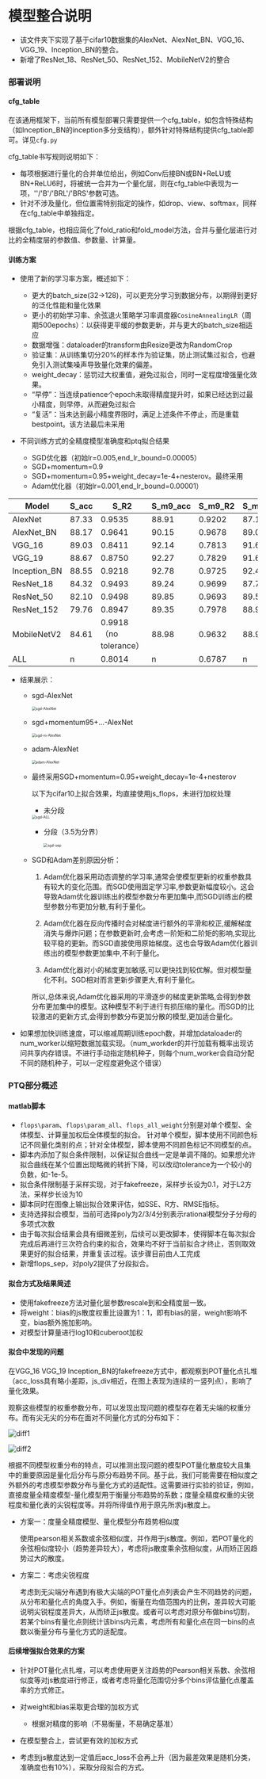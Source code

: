 # 模型整合说明

+ 该文件夹下实现了基于cifar10数据集的AlexNet、AlexNet_BN、VGG_16、VGG_19、Inception_BN的整合。
+ 新增了ResNet_18、ResNet_50、ResNet_152、MobileNetV2的整合

### 部署说明

#### cfg_table

在该通用框架下，当前所有模型部署只需要提供一个cfg_table，如包含特殊结构（如Inception_BN的inception多分支结构），额外针对特殊结构提供cfg_table即可。详见`cfg.py`

cfg_table书写规则说明如下：

+ 每项根据进行量化的合并单位给出，例如Conv后接BN或BN+ReLU或BN+ReLU6时，将被统一合并为一个量化层，则在cfg_table中表现为一项，''/'B'/'BRL'/'BRS'参数可选。
+ 针对不涉及量化，但位置需特别指定的操作，如drop、view、softmax，同样在cfg_table中单独指定。

根据cfg_table，也相应简化了fold_ratio和fold_model方法，合并与量化层进行对比的全精度层的参数值、参数量、计算量。

#### 训练方案

+ 使用了新的学习率方案，概述如下：

  + 更大的batch_size(32->128)，可以更充分学习到数据分布，以期得到更好的泛化性能和量化效果
  + 更小的初始学习率、余弦退火策略学习率调度器`CosineAnnealingLR`（周期500epochs）：以获得更平缓的参数更新，并与更大的batch_size相适应
  + 数据增强：dataloader的transform由Resize更改为RandomCrop
  + 验证集：从训练集切分20%的样本作为验证集，防止测试集过拟合，也避免引入测试集噪声导致量化效果的偏差。
  + weight_decay：惩罚过大权重值，避免过拟合，同时一定程度增强量化效果。
  + “早停”：当连续patience个epoch未取得精度提升时，如果已经达到过最小精度，则早停，从而避免过拟合
  + “复活”：当未达到最小精度界限时，满足上述条件不停止，而是重载bestpoint。该方法最后未采用

+ 不同训练方式的全精度模型准确度和ptq拟合结果

  + SGD优化器（初始lr=0.005,end_lr_bound=0.00005）
  + SGD+momentum=0.9
  + SGD+momentum=0.95+weight_decay=1e-4+nesterov。最终采用
  + Adam优化器（初始lr=0.001,end_lr_bound=0.00001）

| Model        | S_acc | S_R2                   | S_m9_acc | S_m9_R2 | S_m95_acc | S_m95_R2 | A_acc | A_R2   |
| ------------ | ----- | ---------------------- | -------- | ------- | --------- | -------- | ----- | ------ |
| AlexNet      | 87.33 | 0.9535                 | 88.91    | 0.9202  | 87.15     | 0.9587   | 87.75 | 0.4999 |
| AlexNet_BN   | 88.17 | 0.9641                 | 90.15    | 0.9678  | 89.02     | 0.9508   | 89.86 | 0.8492 |
| VGG_16       | 89.03 | 0.8411                 | 92.14    | 0.7813  | 91.67     | 0.8929   | 92.75 | 0.7334 |
| VGG_19       | 88.67 | 0.8750                 | 92.27    | 0.7829  | 91.68     | 0.9155   | 92.26 | 0.6578 |
| Inception_BN | 88.55 | 0.9218                 | 92.78    | 0.9725  | 92.40     | 0.9776   | 93.77 | 0.9121 |
| ResNet_18    | 84.32 | 0.9493                 | 89.24    | 0.9699  | 87.72     | 0.9538   | 90.34 | 0.9585 |
| ResNet_50    | 82.10 | 0.9498                 | 89.85    | 0.9693  | 89.52     | 0.9692   | 91.61 | 0.9594 |
| ResNet_152   | 79.76 | 0.8947                 | 89.35    | 0.7978  | 88.92     | 0.8519   | 91.78 | 0.9083 |
| MobileNetV2  | 84.61 | 0.9918（no tolerance） | 88.98    | 0.9632  | 88.93     | 0.9882   | 91.93 | 0.8082 |
| ALL          | n     | 0.8014                 | n        | 0.6787  | n         | 0.7189   | n     | 0.6726 |

+ 结果展示：

  + sgd-AlexNet

    <img src="image/sgd-AlexNet.png" alt="sgd-AlexNet" style="zoom:50%;" />

  + sgd+momentum95+...-AlexNet

    <img src="image/sgd-m-AlexNet.png" alt="sgd-m-AlexNet" style="zoom:50%;" />

  + adam-AlexNet

    <img src="image/adam-AlexNet.png" alt="adam-AlexNet" style="zoom:50%;" />

  + 最终采用SGD+momentum=0.95+weight_decay=1e-4+nesterov

    以下为cifar10上拟合效果，均直接使用js_flops，未进行加权处理

    + 未分段

    <img src="image/sgd-ALL.png" alt="sgd-ALL" style="zoom:50%;" />

    + 分段（3.5为分界）

      <img src="image/sgd-sep.png" alt="sgd-sep" style="zoom:50%;" />

  + SGD和Adam差别原因分析：

    1. Adam优化器采用动态调整的学习率,通常会使模型更新的权重参数具有较大的变化范围。而SGD使用固定学习率,参数更新幅度较小。这会导致Adam优化器训练出的模型参数分布更加集中,而SGD训练出的模型参数分布更加分散,有利于量化。

    2. Adam优化器在反向传播时会对梯度进行额外的平滑和校正,缓解梯度消失与爆炸问题；在参数更新时,会考虑一阶矩和二阶矩的影响,实现比较平稳的更新。而SGD直接使用原始梯度。这也会导致Adam优化器训练出的模型参数更加集中,不利于量化。

    3. Adam优化器对小的梯度更加敏感,可以更快找到较优解。但对模型量化不利。SGD相对而言更新步骤更大,有利于量化。

    所以,总体来说,Adam优化器采用的平滑逐步的梯度更新策略,会得到参数分布更加集中的模型。这种模型不利于进行有损压缩的量化。而SGD的比较激进的更新方式,会得到参数分布更加分散的模型,更加适合量化。

+ 如果想加快训练速度，可以缩减周期训练epoch数，并增加dataloader的num_worker以缩短数据加载实现。（num_workder的并行加载有概率出现访问共享内存错误。不进行手动指定随机种子，则每个num_worker会自动分配不同的随机种子，可以一定程度避免这个错误）

### PTQ部分概述

#### matlab脚本

+ `flops\param`、`flops\param_all`、`flops_all_weight`分别是对单个模型、全体模型、计算量加权后全体模型的拟合。
  针对单个模型，脚本使用不同颜色标记不同量化类别的点；针对全体模型，脚本使用不同颜色标记不同模型的点。
+ 脚本内添加了拟合条件限制，以保证拟合曲线一定是单调不降的。如果想允许拟合曲线在某个位置出现略微的转折下降，可以改动tolerance为一个较小的负数，如-1e-5。
+ 拟合条件限制基于采样实现，对于fakefreeze，采样步长设为0.1，对于L2方法，采样步长设为10
+ 脚本同时在图像上输出拟合效果评估，如SSE、R方、RMSE指标。
+ 支持选择拟合模型，当前可选择poly为2/3/4分别表示rational模型分子分母的多项式次数
+ 由于每次拟合结果会具有细微差别，后续可以更改脚本，使得脚本在每次拟合完成后再进行三次符合约束的拟合，效果均不好于当前拟合才终止，否则取效果更好的拟合结果，并重复该过程。该步骤目前由人工完成
+ 新增flops_sep，对poly2提供了分段拟合。

#### 拟合方式及结果简述

+ 使用fakefreeze方法对量化层参数rescale到和全精度层一致。
+ 将weight：bias的js散度权重比设置为1：1，即有bias的层，weight影响不变，bias额外施加影响。
+ 对模型计算量进行log10和cuberoot加权



#### 拟合中发现的问题

在VGG_16 VGG_19 Inception_BN的fakefreeze方式中，都观察到POT量化点扎堆（acc_loss具有略小差距，js_div相近，在图上表现为连续的一竖列点），影响了量化效果。

观察这些模型的权重参数分布，可以发现出现问题的模型存在着无尖端的权重分布。而有尖无尖的分布在面对不同量化方式的分布如下：

![diff1](image/diff1.png)

![diff2](image/diff2.png)

根据不同模型权重分布的特点，可以推测出现问题的模型POT量化散度较大且集中的重要原因是量化后分布与原分布趋势不同。基于此，我们可能需要在相似度之外额外的考虑模型参数分布与量化方式的适配性。这需要进行实验的验证，例如，直接度量全精度模型-量化模型用于衡量分布趋势的系数；度量全精度权重的尖锐程度和量化表的尖锐程度等。并将所得值作用于原先所求js散度上。

+ 方案一：度量全精度模型、量化模型分布趋势相似度

  使用pearson相关系数或余弦相似度，并作用于js散度。例如，若POT量化的余弦相似度较小（趋势差异较大），考虑将js散度乘余弦相似度，从而矫正因趋势过大的散度。

+ 方案二：考虑尖锐程度

  考虑到无尖端分布遇到有极大尖端的POT量化点列表会产生不同趋势的问题，从分布和量化点的角度入手。例如，衡量在均值范围内的比例，差异较大可能说明尖锐程度差异大，从而矫正js散度。或者可以考虑对原分布做bins切割，若某个bins有量化点则统计该bins内元素，考虑所有和量化点在同一bins的点数以衡量分布与量化方式的适配度。

#### 后续增强拟合效果的方案

+ 针对POT量化点扎堆，可以考虑使用更关注趋势的Pearson相关系数、余弦相似度等对js散度进行修正，或者考虑将量化范围切分多个bins评估量化点覆盖率的方式修正。

+ 对weight和bias采取更合理的加权方式

  + 根据对精度的影响（不易衡量，不易确定基准）

+ 在模型整合上，尝试更有效的加权方式

+ 考虑到js散度达到一定值后acc_loss不会再上升（因为最差效果是随机分类，准确度也有10%），采取分段拟合的方式。

  

